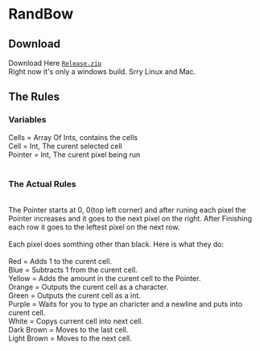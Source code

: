 # RandBow

## Download
Download Here [`Release.zip`](https://github.com/arrrowfox/RandBow/blob/main/bin/release/Release.zip)
<br />Right now it's only a windows build. Srry Linux and Mac.

## The Rules

### Variables

Cells = Array Of Ints, contains the cells<br />
Cell = Int, The curent selected cell<br />
Pointer = Int, The curent pixel being run<br />
<br />
### The Actual Rules
<br />
The Pointer starts at 0, 0(top left corner) and after runing each pixel the Pointer increases and it goes to the next pixel on the right. After Finishing each row it goes to the leftest pixel on the next row.
<br />
<br />
Each pixel does somthing other than black. Here is what they do:<br /><br />
Red = Adds 1 to the curent cell. <br />
Blue = Subtracts 1 from the curent cell.<br />
Yellow = Adds the amount in the curent cell to the Pointer.<br />
Orange = Outputs the curent cell as a character.<br />
Green = Outputs the curent cell as a int.<br />
Purple = Waits for you to type an charicter and a newline and puts into curent cell.<br />
White = Copys current cell into next cell.<br />
Dark Brown = Moves to the last cell.<br />
Light Brown = Moves to the next cell.<br />
